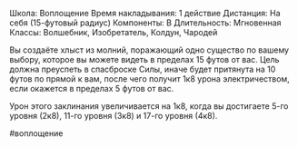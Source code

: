 Школа: Воплощение
Время накладывания: 1 действие
Дистанция: На себя (15-футовый радиус)
Компоненты: В
Длительность: Мгновенная
Классы: Волшебник, Изобретатель, Колдун, Чародей

Вы создаёте хлыст из молний, поражающий одно существо по вашему выбору, которое вы можете видеть в пределах 15 футов от вас. Цель должна преуспеть в спасброске Силы, иначе будет притянута на 10 футов по прямой к вам, после чего получит 1к8 урона электричеством, если окажется в пределах 5 футов от вас.

Урон этого заклинания увеличивается на 1к8, когда вы достигаете 5-го уровня (2к8), 11-го уровня (3к8) и 17-го уровня (4к8).

#воплощение